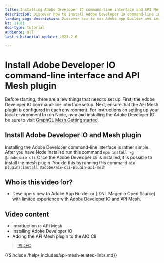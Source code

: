 ```yaml
---
title: Installing Adobe Developer IO command-line interface and API Mesh plugin
description: Discover how to install Adobe Developer IO command-line interface and the API Mesh plugin
landing-page-description: Discover how to use Adobe App Builder and install the Adobe Developer IO with API Mesh plugin.
kt: 11801
doc-type: tutorial
audience: all
last-substantial-update: 2023-2-6

---
```


# Install Adobe Developer IO command-line interface and API Mesh plugin

Before starting, there are a few things that need to set up. First, the Adobe Developer IO command-line interface setup. Next, ensure that the API Mesh plugin is configured in each environment.
For instructions on setting up your local environment to run Node, nvm and installing the Adobe Developer IO be sure to visit [GraphQL Mesh Getting started](https://developer.adobe.com/graphql-mesh-gateway/gateway/getting-started/).


## Install Adobe Developer IO and Mesh plugin

Installing the Adobe Developer command-line interface is rather simple. After you have Node installed run this command `npm install -g @adobe/aio-cli`
Once the Adobe Developer cli is installed, it is possible to install the mesh plugin. You do this by running this command `aio plugins:install @adobe/aio-cli-plugin-api-mesh`


## Who is this video for?

* Developers new to Adobe App Builder or [!DNL Magento Open Source] with limited experience with Adobe Developer IO and API Mesh.

## Video content

* Introduction to API Mesh
* Installing Adobe Developer IO
* Adding the API Mesh plugin to the AIO Cli

>[!VIDEO](https://video.tv.adobe.com/v/3414122/)

{{$include /help/_includes/api-mesh-related-links.md}}

